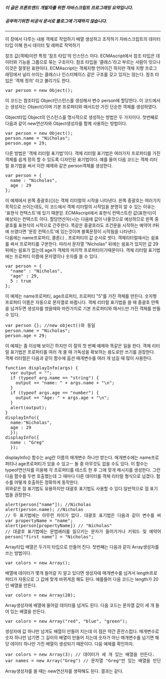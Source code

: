 ##### 이 글은 프론트엔드 개발자를 위한 자바스크립트 프로그래밍 요약입니다.
##### 공부하기위한 비공식 문서로 블로그에 기재하지 않습니다.
<hr>
이 장에서 다루는 내용
객체로 작업하기  
배열 생성하고 조작하기  
자바스크립트의 데이터 타입 이해  
원시 데이터 및 래퍼로 작억하기  

참조 값(객체)이란 특정 '참조 타입'의 인스턴스 이다. ECMAscript에서 참조 타입은 데이터와 기능을 그룹으로 묶는 구조이다.
참조 타입을 '클래스'라고 부르는 사람이 잇으나 이것은 잘못된 표현이다. ECMAscript는 객체지향 언어이긴 하지만 객체 지향 프로그래밍에서 널리 쓰이는 클래스나 인스터페이스 같은 구조를 갖고 있지는 않는다. 참조 타입은 '객체 정의' 라고 불리기도 한다.  
<pre>
var person = new Object();
</pre>
이 코드는 참조타입 Object인스턴스를 생성해서 변수 person에 할당한다. 이 코드에서는 생성자는 Object()이며 기본 프로퍼티와 매서드만 가진 단순한 객체를 생성하였다.  

Object타입
Object의 인스턴스를 명시적으로 생성하는 방법은 두 가지이다. 첫번째로 다음과 같이 new연산자와 Object생성자를 함께 사용하는 방법이다.  
<pre>
var person = new Object();
person.name = "NiCholas";
person.age = 29;
</pre>
다른 방법은 '객체 리터럴 표기법'이다. 객체 리터럴 표기법은 여러가지 프로퍼티를 가진 객체를 쉽게 정의 할 수 있도록 디자인된 표기법이다. 예를 들어 다음 코드는 객체 리터럴 표기법을 써서 이전 예제와 같은 person객체를 생성한다.  
<pre>
var person = {
  name : "Nicholas",
  age : 29
};
</pre>
이 예제에서 왼쪽 중괄호({})는 객체 리터럴의 시작을 나타낸다. 왼쪽 중괄호는 여러가지 목적으로 쓰이는데도, 이 코드에서 객체 리터럴의 시작임을 분명히 알 수 있는 이유는 '표현식 컨텍스트'에 있기 때문읻. ECMAscript에서 표현식 컨텍스트란 값(표현식)이 예상되는 컨텍스트 이다. 할당연산자(=)는 다음에 값이 나올것으로 예상하므로 왼쪽 중괄호를 표현식의 시작으로 간주한다. 똑같은 중괄호라도 조건문을 시작하는 예약어 if뒤에 쓰였다면 '문장 컨텍스트'에 있는것이며 블록문장이 시작됨을 나타낸다.  
다음에는 name프로퍼티, 콜론(:) , 프로퍼티의 값 순서로 썻다. 객체리터럴에서는 쉼표를 써서 프로퍼티를 구분한다. 따라서 문자열 "Nicholas" 뒤에는 쉼표가 있지만 값 29뒤에는 쉼표가 없는데 age가 객체의 마지막 프로퍼티이기때문이다. 객체 리터럴 표기법에는 프로퍼티 이름에 문자열이나 숫자를 쓸 수 있다.  
<pre>
var person = {
  "name" : "Nicholas",
  "age" : 29,
  5 : true
};
</pre>
이 예제는 name프로퍼티, age프로퍼티, 프로퍼티 "5"를 가진 객체를 만든다. 숫자형 프로퍼티 이름은 자동으로 문자열로 바뀝니다. 객체 리터럴 표기법을 쓸 때 중괄호 안쪽을 남겨두면 생성자를 썼을때와 마찬가지로 기본 프로퍼티와 매서드만 가진 객체를 만들 수 있다.  
<pre>
var person {}; //new object()와 동일
person.name = "Nicholas";
person.age = 29;
</pre>
이 예제는 좀 이상해 보이긴 하지만 이 절의 첫 번째 예제와 똑같은 일을 한다. 객체 리터럴 표기법은 프로퍼티를 여러 개 쓸 때 가독성을 확보하는 용도로만 쓰기를 권장한다.  
객체 리터럴은 다음과 같이 함수에 옵션 매개변수를 여러 개 넘길 때 많이 사용한다.
<pre>
function displayInfo(args) {
  var output = "";
  if (typeof arg.name == "string") {
    output += "name: " + args.name + "\n";
  }
  if (typeof args.age == "number") {
    output += "Age: " + args.age + "\n";
  }
  alert(output);
}
displayInfo({
  name:"Nicholas",
  age : 29
  });
displayInfo({
  name : "Greg"
  });
</pre>
displayInfo() 함수는 arg란 이름의 매개변수 하나만 받는다. 매개변수에는 name프로퍼티나 age프로퍼티가 있을 수 있고ㅡ 둘 중 아무것도 없을 수도 있다. 이 함수는 typeof연산자를 이용해 각 프로퍼티를 테스트 한 후 그에 맞개 메시지를 생성한다. 그런다음 함수를 두번 호출했는데 그 때마다 다른 데이터를 객체 리터럴 형식으로 넘겼다. 함수를 어떻게 호출하든 정확하게 동작한다.  
위와같은 점 표기법도 유용하지만 대괄호 표기법도 사용할 수 있다.일반적으로 점 표기법을 권장한다.  
<pre>
alert(person["name"]); //Nicholas
alert(person.name); //Nicholas
// 두 표기법에는 아무런 차이가 없다. 대괄호 표기법은 다음과 같이 변수를 써서 프로퍼티에 접근 할 수 있다.
var propertyName = "name";
alert(person[propertyName]) // "Nicholas"
// 대괄호 표기법에는 문법에러를 일으키는 문자가 들어가거나 키워드 및 예약어에 해당하는 프로퍼티 이름에도 접근할 수 있다.
person["first name"] = "Nicholas";
</pre>

Array타입
배열은 두가지 타입으로 만들어 진다. 첫번째는 다음과 같이 Array생성자를 쓰는 방법이다.
<pre>
var colors = new Array();
</pre>
배열에 데이터가 몇개 들어갈 지 알고 있다면 생성자에 매개변수를 넘겨서 length프로퍼티가 자동으로 그 값에 맞게 바뀌게끔 해도 된다. 예를들어 다음 코드는 length가 20인 배열을 만든다.  
<pre>
var colors = new Array(20);
</pre>
Array생성자에 배열에 들어갈 데이터를 넘겨도 된다. 다음 코드는 문자열 값이 세 개 들어 있는 배열을 만든다.  
<pre>
var colors = new Array("red", "blue", "green");
</pre>
생성자에 값 하나만 넘겨도 배열이 만들어 지는데 이 점은 약간 혼란스럽다. 매개변수로 숫자 하나만 넘기면 그 길이의 배열이 만들어 지는데 숫자가 아닌 매개변수를 넘기면 해당 데이터 하나만 가진 배열이 생성되기 때문이다. 다음 예제를 확인하자.  
<pre>
var colors = new Array(3); // 데이터가 세 개 있는 배열을 만든다.
var names = new Array("Greg") // 문자열 "Greg"만 있는 배열을 만단다.
</pre>
Array생성자를 쓸 때는 new연산자를 생략해도 된다. 결과는 같다.  
<pre>

</pre>
